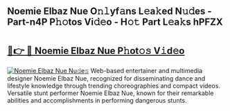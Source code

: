 ## Noemie Elbaz Nue O𝚗𝚕yf𝚊ns L𝚎a𝚔ed N𝚞𝚍es - Part-n4P P𝚑𝚘tos Vi𝚍𝚎o - H𝚘𝚝 Part L𝚎a𝚔s hPFZX

# <h2><a href="http://kfc68bc.oniu.top/?m=Noemie+Elbaz+Nue">🔗👉 🔴 Noemie Elbaz Nue P𝚑ot𝚘𝚜 V𝚒d𝚎o</a></h2>

[![Noemie Elbaz Nue Nu𝚍e𝚜](https://i.imgur.com/0qMVB7G.gif)](http://kfc68bc.oniu.top/?m=Noemie+Elbaz+Nue)
Web-based entertainer and multimedia designer Noemie Elbaz Nue, recognized for disseminating dance and lifestyle knowledge through trending choreographies and compact videos. Versatile stunt performer Noemie Elbaz Nue, known for their remarkable abilities and accomplishments in performing dangerous stunts.  

